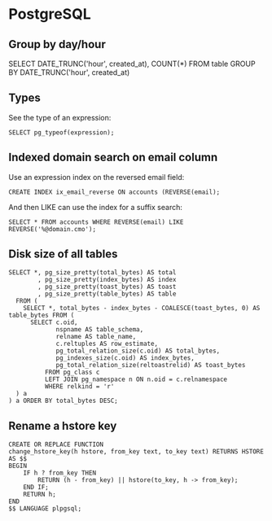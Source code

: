 # PostgreSQL

## Group by day/hour

SELECT DATE_TRUNC('hour', created_at), COUNT(*) FROM table GROUP BY DATE_TRUNC('hour', created_at)

## Types

See the type of an expression:

```
SELECT pg_typeof(expression);
```

## Indexed domain search on email column

Use an expression index on the reversed email field:

```
CREATE INDEX ix_email_reverse ON accounts (REVERSE(email);
```

And then LIKE can use the index for a suffix search:

```
SELECT * FROM accounts WHERE REVERSE(email) LIKE REVERSE('%@domain.cmo');
```

## Disk size of all tables

```
SELECT *, pg_size_pretty(total_bytes) AS total
        , pg_size_pretty(index_bytes) AS index
        , pg_size_pretty(toast_bytes) AS toast
        , pg_size_pretty(table_bytes) AS table
  FROM (
    SELECT *, total_bytes - index_bytes - COALESCE(toast_bytes, 0) AS table_bytes FROM (
      SELECT c.oid,
             nspname AS table_schema,
             relname AS table_name,
             c.reltuples AS row_estimate,
             pg_total_relation_size(c.oid) AS total_bytes,
             pg_indexes_size(c.oid) AS index_bytes,
             pg_total_relation_size(reltoastrelid) AS toast_bytes
          FROM pg_class c
          LEFT JOIN pg_namespace n ON n.oid = c.relnamespace
          WHERE relkind = 'r'
  ) a
) a ORDER BY total_bytes DESC;
```

## Rename a hstore key

```
CREATE OR REPLACE FUNCTION
change_hstore_key(h hstore, from_key text, to_key text) RETURNS HSTORE AS $$
BEGIN
    IF h ? from_key THEN
        RETURN (h - from_key) || hstore(to_key, h -> from_key);
    END IF;
    RETURN h;
END
$$ LANGUAGE plpgsql;
```
